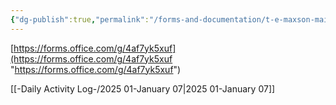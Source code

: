 ```yaml
---
{"dg-publish":true,"permalink":"/forms-and-documentation/t-e-maxson-maintenance-opinion-poll/","noteIcon":"","created":"2025-05-20T10:31:26.234-05:00"}
---
```


[https://forms.office.com/g/4af7yk5xuf](https://forms.office.com/g/4af7yk5xuf "https://forms.office.com/g/4af7yk5xuf")

[[-Daily Activity Log-/2025 01-January 07\|2025 01-January 07]]